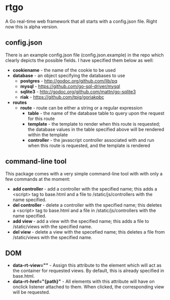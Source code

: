 rtgo
====

A Go real-time web framework that all starts with a config.json file.  Right now this is alpha version.


## config.json
There is an example config.json file (config.json.example) in the repo which clearly depicts the possible fields.  I have specified them below as well:
- **cookiename** - the name of the cookie to be used
- **database** - an object specifying the databases to use
  - **postgres** - http://godoc.org/github.com/lib/pq
  - **mysql** - https://github.com/go-sql-driver/mysql
  - **sqlite3** - http://godoc.org/github.com/mattn/go-sqlite3
  - **riak** - https://github.com/tpjg/goriakpbc
- **routes**
  - **route** - route can be either a string or a regular expression
    - **table** - the name of the database table to query upon the request for this route
    - **template** - the template to render when this route is requested; the database values in the table specified above will be rendered within the template
    - **controller** - the javascript controller associated with and run when this route is requested, and the template is rendered


## command-line tool
This package comes with a very simple command-line tool with with only a few commands at the moment:
- **add controller <name>** - add a controller with the specified name; this adds a &lt;script&gt; tag to base.html and a file to /static/js/controllers with the name specified.
- **del controller <name>** - delete a controller with the specified name; this deletes a &lt;script&gt; tag to base.html and a file in /static/js/controllers with the name specified.
- **add view <name>** - add a view with the specified name; this adds a file to /static/views with the specified name.
- **del view <name>** - delete a view with the specefied name; this deletes a file from /static/views with the specified name.

## DOM
- **data-rt-view=""** - Assign this attribute to the element which will act as the container for requested views. By default, this is already specified in base.html.
- **data-rt-href="{path}"** - All elements with this attribute will have on onclick listener attached to them. When clicked, the corresponding view will be requested.
